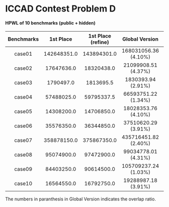 # ICCAD Contest Problem D



#### HPWL of 10 benchmarks (public + hidden)

| Benchmarks |  1st Place  | 1st Place (refine)  |   Global Version    | Global Version (DA)  | Legalized Version |
| :--------: | :---------: |  :----------------: |:------------------: | :------------------: | :---------------: |
|   case01   | 142648351.0 |     143894301.0     |168031056.36 (4.10%) | 151953030.02 (1.93%) |                   |
|   case02   | 17647636.0  |     18320438.0      |21099908.51 (4.37%)  | 19207302.78 (4.05%)  |                   |
|   case03   |  1790497.0  |     1813695.5       | 1830393.94 (2.91%)  |  1788246.72 (3.9%)   |                   |
|   case04   | 57488025.0  |     59795337.5      |66593751.22 (1.34%)  | 57441196.91 (4.39%)  |                   |
|   case05   | 14308200.0  |     14706850.0      |18028353.76 (4.10%)  | 15515052.98 (3.46%)  |                   |
|   case06   | 35576350.0  |     36344850.0      |37510620.29 (3.91%)  | 34501049.30 (1.82%)  |                   |
|   case07   | 358878150.0 |     375867350.0     |435716451.82 (2.40%) | 370333006.73 (3.81%) |                   |
|   case08   | 95074900.0  |     97472900.0      |99034778.01 (4.31%)  | 92227436.99 (3.89%)  |                   |
|   case09   | 84403250.0  |     90614500.0      |105709237.24 (1.03%) | 96094610.48 (3.68%)  |                   |
|   case10   | 16564550.0  |     16792750.0      |19288987.18 (3.91%)  | 17439537.34 (2.77%)  |                   |

The numbers in paranthesis in Global Version indicates the overlap ratio.

